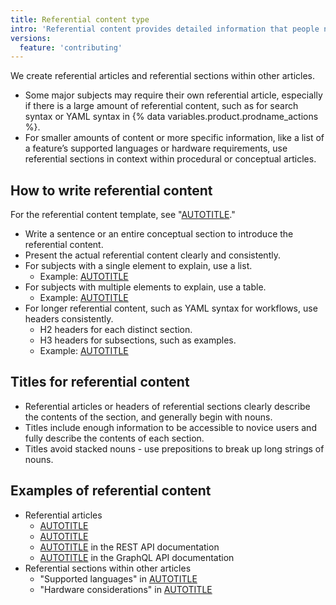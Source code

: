 ```yaml
---
title: Referential content type
intro: 'Referential content provides detailed information that people need while they are actively using a feature.'
versions:
  feature: 'contributing'
---
```


We create referential articles and referential sections within other articles.
- Some major subjects may require their own referential article, especially if there is a large amount of referential content, such as for search syntax or YAML syntax in {% data variables.product.prodname_actions %}.
- For smaller amounts of content or more specific information, like a list of a feature’s supported languages or hardware requirements, use referential sections in context within procedural or conceptual articles.

## How to write referential content

For the referential content template, see "[AUTOTITLE](/contributing/writing-for-github-docs/templates#referential-article-template)."

- Write a sentence or an entire conceptual section to introduce the referential content.
- Present the actual referential content clearly and consistently.
- For subjects with a single element to explain, use a list.
  - Example: [AUTOTITLE](/organizations/managing-access-to-your-organizations-repositories/repository-permission-levels-for-an-organization#repository-roles-for-organizations)
- For subjects with multiple elements to explain, use a table.
  - Example: [AUTOTITLE](/organizations/managing-access-to-your-organizations-repositories/repository-permission-levels-for-an-organization#permissions-for-each-role)
- For longer referential content, such as YAML syntax for workflows, use headers consistently.
  - H2 headers for each distinct section.
  - H3 headers for subsections, such as examples.
  - Example: [AUTOTITLE](/actions/reference/workflow-syntax-for-github-actions)

## Titles for referential content

- Referential articles or headers of referential sections clearly describe the contents of the section, and generally begin with nouns.
- Titles include enough information to be accessible to novice users and fully describe the contents of each section.
- Titles avoid stacked nouns - use prepositions to break up long strings of nouns.

## Examples of referential content

- Referential articles
  - [AUTOTITLE](/get-started/accessibility/keyboard-shortcuts)
  - [AUTOTITLE](/enterprise-cloud@latest/admin/user-management/managing-users-in-your-enterprise/roles-in-an-enterprise)
  - [AUTOTITLE](/free-pro-team@latest/rest/reference/billing) in the REST API documentation
  - [AUTOTITLE](/graphql/reference/mutations) in the GraphQL API documentation
- Referential sections within other articles
  - "Supported languages" in [AUTOTITLE](/free-pro-team@latest/get-started/using-github/github-mobile#supported-languages-for-github-mobile)
  - "Hardware considerations" in [AUTOTITLE](/enterprise-server@latest/admin/installation/installing-github-enterprise-server-on-aws#hardware-considerations)
